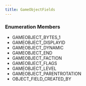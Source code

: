 ```yaml
---
title: GameObjectFields
---
```






### Enumeration Members
- GAMEOBJECT\_BYTES\_1
- GAMEOBJECT\_DISPLAYID
- GAMEOBJECT\_DYNAMIC
- GAMEOBJECT\_END
- GAMEOBJECT\_FACTION
- GAMEOBJECT\_FLAGS
- GAMEOBJECT\_LEVEL
- GAMEOBJECT\_PARENTROTATION
- OBJECT\_FIELD\_CREATED\_BY
